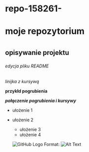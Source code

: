 # repo-158261-



# moje repozytorium <h1> 
## opisywanie projektu <h3>
###### edycja pliku README <h6>
  
  
  
_linijka z kursywą_

__przykłd pogrubienia__


_**połączenie pogrubienia i kursywy**_



* ułożenie 1
* ułożenie 2
  * ułożenie 3
  * ułożenie 4
  
  ![GitHub Logo](/images/logo.png)
Format: ![Alt Text](https://portswigger.net/cms/images/54/14/6efb9bc5d143-article-190612-github-body-text.jpg)

